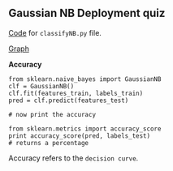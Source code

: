 ## Gaussian NB Deployment quiz

[Code](https://github.com/jpalmerr/Udacity-machine-learning/blob/master/public/Screen%20Shot%202019-05-03%20at%2010.31.43.png)
for `classifyNB.py` file.

[Graph](https://github.com/jpalmerr/Udacity-machine-learning/blob/master/public/Screen%20Shot%202019-05-03%20at%2010.32.10.png)

**Accuracy**

```
from sklearn.naive_bayes import GaussianNB
clf = GaussianNB()
clf.fit(features_train, labels_train)
pred = clf.predict(features_test)

# now print the accuracy

from sklearn.metrics import accuracy_score
print accuracy_score(pred, labels_test)
# returns a percentage
```
Accuracy refers to the `decision curve`.
